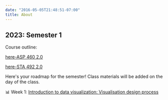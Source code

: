 ```yaml
---
date: "2016-05-05T21:48:51-07:00"
title: About
---
```


## 2023: Semester 1

Course outline: 

[here-ASP 460 2.0](/CO/ASP_460_2.0_DataVisualisation_2023.pdf)

[here-STA 492 2.0](/CO/STA_492_2.0_DataVisualisation.pdf)

Here's your roadmap for the semester! Class materials will be added on the day of the class.



 📊 Week 1: [Introduction to data visualization: Visualisation design process](/slides/lesson1viz2023.html) 

